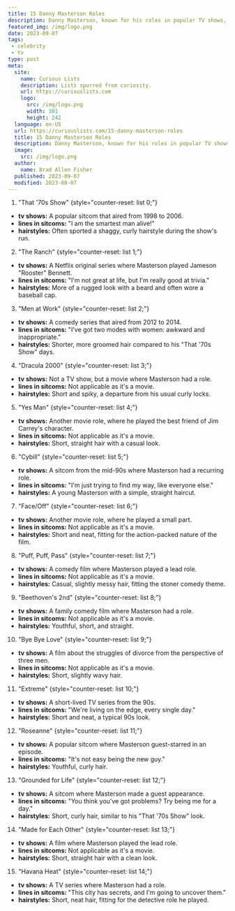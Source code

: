```yaml
---
title: 15 Danny Masterson Roles
description: Danny Masterson, known for his roles in popular TV shows, faces significant media attention due to his ongoing trial. Stay updated on the latest news.
featured_img: /img/logo.png
date: 2023-09-07
tags:
 - celebrity
 - tv
type: post
meta:
  site:
    name: Curious Lists
    description: Lists spurred from curiosity.
    url: https://curiouslists.com
    logo:
      src: /img/logo.png
      width: 301
      height: 242
  language: en-US
  url: https://curiouslists.com/15-danny-masterson-roles
  title: 15 Danny Masterson Roles
  description: Danny Masterson, known for his roles in popular TV shows, faces significant media attention due to his ongoing trial. Stay updated on the latest news.
  image:
    src: /img/logo.png
  author:
    name: Brad Allen Fisher
  published: 2023-09-07
  modified: 2023-08-07
---
```

1. "That '70s Show" {style="counter-reset: list 0;"}
  - **tv shows:** A popular sitcom that aired from 1998 to 2006.
  - **lines in sitcoms:** "I am the smartest man alive!"
  - **hairstyles:** Often sported a shaggy, curly hairstyle during the show's run.

2. "The Ranch" {style="counter-reset: list 1;"}
  - **tv shows:** A Netflix original series where Masterson played Jameson "Rooster" Bennett.
  - **lines in sitcoms:** "I'm not great at life, but I'm really good at trivia."
  - **hairstyles:** More of a rugged look with a beard and often wore a baseball cap.

3. "Men at Work" {style="counter-reset: list 2;"}
  - **tv shows:** A comedy series that aired from 2012 to 2014.
  - **lines in sitcoms:** "I've got two modes with women: awkward and inappropriate."
  - **hairstyles:** Shorter, more groomed hair compared to his "That '70s Show" days.

4. "Dracula 2000" {style="counter-reset: list 3;"}
  - **tv shows:** Not a TV show, but a movie where Masterson had a role.
  - **lines in sitcoms:** Not applicable as it's a movie.
  - **hairstyles:** Short and spiky, a departure from his usual curly locks.

5. "Yes Man" {style="counter-reset: list 4;"}
  - **tv shows:** Another movie role, where he played the best friend of Jim Carrey's character.
  - **lines in sitcoms:** Not applicable as it's a movie.
  - **hairstyles:** Short, straight hair with a casual look.

6. "Cybill" {style="counter-reset: list 5;"}
  - **tv shows:** A sitcom from the mid-90s where Masterson had a recurring role.
  - **lines in sitcoms:** "I'm just trying to find my way, like everyone else."
  - **hairstyles:** A young Masterson with a simple, straight haircut.

7. "Face/Off" {style="counter-reset: list 6;"}
  - **tv shows:** Another movie role, where he played a small part.
  - **lines in sitcoms:** Not applicable as it's a movie.
  - **hairstyles:** Short and neat, fitting for the action-packed nature of the film.

8. "Puff, Puff, Pass" {style="counter-reset: list 7;"}
  - **tv shows:** A comedy film where Masterson played a lead role.
  - **lines in sitcoms:** Not applicable as it's a movie.
  - **hairstyles:** Casual, slightly messy hair, fitting the stoner comedy theme.

9. "Beethoven's 2nd" {style="counter-reset: list 8;"}
  - **tv shows:** A family comedy film where Masterson had a role.
  - **lines in sitcoms:** Not applicable as it's a movie.
  - **hairstyles:** Youthful, short, and straight.

10. "Bye Bye Love" {style="counter-reset: list 9;"}
  - **tv shows:** A film about the struggles of divorce from the perspective of three men.
  - **lines in sitcoms:** Not applicable as it's a movie.
  - **hairstyles:** Short, slightly wavy hair.

11. "Extreme" {style="counter-reset: list 10;"}
  - **tv shows:** A short-lived TV series from the 90s.
  - **lines in sitcoms:** "We're living on the edge, every single day."
  - **hairstyles:** Short and neat, a typical 90s look.

12. "Roseanne" {style="counter-reset: list 11;"}
  - **tv shows:** A popular sitcom where Masterson guest-starred in an episode.
  - **lines in sitcoms:** "It's not easy being the new guy."
  - **hairstyles:** Youthful, curly hair.

13. "Grounded for Life" {style="counter-reset: list 12;"}
  - **tv shows:** A sitcom where Masterson made a guest appearance.
  - **lines in sitcoms:** "You think you've got problems? Try being me for a day."
  - **hairstyles:** Short, curly hair, similar to his "That '70s Show" look.

14. "Made for Each Other" {style="counter-reset: list 13;"}
  - **tv shows:** A film where Masterson played the lead role.
  - **lines in sitcoms:** Not applicable as it's a movie.
  - **hairstyles:** Short, straight hair with a clean look.

15. "Havana Heat" {style="counter-reset: list 14;"}
  - **tv shows:** A TV series where Masterson had a role.
  - **lines in sitcoms:** "This city has secrets, and I'm going to uncover them."
  - **hairstyles:** Short, neat hair, fitting for the detective role he played.

